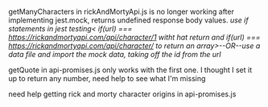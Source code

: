getManyCharacters in rickAndMortyApi.js is no longer working after implementing jest.mock, returns undefined response body values.
*use if statements in jest testing< if(url) === https://rickandmortyapi.com/api/character/1 witht hat return and if(url) === https://rickandmortyapi.com/api/character/ to return an array>--OR--use a data file and import the mock data, taking off the id from the url*



getQuote in api-promises.js only works with the first one.  I thought I set it up to return any number, need help to see what I'm missing

need help getting rick and morty character origins in api-promises.js